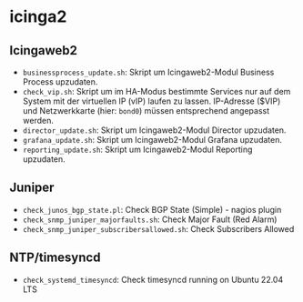 # icinga2

## Icingaweb2
* ```businessprocess_update.sh```: Skript um Icingaweb2-Modul Business Process upzudaten.
* ```check_vip.sh```: Skript um im HA-Modus bestimmte Services nur auf dem System mit der virtuellen IP (vIP) laufen zu lassen. IP-Adresse ($VIP) und Netzwerkkarte (hier: `bond0`) müssen entsprechend angepasst werden.
* ```director_update.sh```: Skript um Icingaweb2-Modul Director upzudaten.
* ```grafana_update.sh```: Skript um Icingaweb2-Modul Grafana upzudaten.
* ```reporting_update.sh```: Skript um Icingaweb2-Modul Reporting upzudaten.

## Juniper
* ```check_junos_bgp_state.pl```: Check BGP State (Simple) - nagios plugin
* ```check_snmp_juniper_majorfaults.sh```: Check Major Fault (Red Alarm)
* ```check_snmp_juniper_subscribersallowed.sh```: Check Subscribers Allowed

## NTP/timesyncd
* ```check_systemd_timesyncd```: Check timesyncd running on Ubuntu 22.04 LTS

